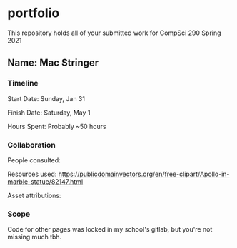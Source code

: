 # portfolio

This repository holds all of your submitted work for CompSci 290 Spring 2021

## Name: Mac Stringer


### Timeline

Start Date: Sunday, Jan 31

Finish Date: Saturday, May 1 

Hours Spent: Probably ~50 hours


### Collaboration

People consulted: 

Resources used: 
https://publicdomainvectors.org/en/free-clipart/Apollo-in-marble-statue/82147.html

Asset attributions:


### Scope

Code for other pages was locked in my school's gitlab, but you're not missing much tbh.
